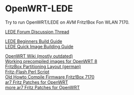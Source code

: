 # OpenWRT-LEDE

Try to run OpenWRT/LEDE on AVM Fritz!Box Fon WLAN 7170.

[LEDE Forum Discussion Thread](https://forum.lede-project.org/t/avm-fritz-box-fon-wlan-7170-support-working-image/8304)<br>

[LEDE Beginners Build Guide](https://lede-project.org/docs/user-guide/beginners-build-guide)<br>
[LEDE Quick Image Building Guide](https://lede-project.org/docs/guide-developer/quickstart-build-images)<br>

[OpenWRT Wiki (mostly outdated)](https://wiki.openwrt.org/toh/avm/fritz.box.wlan.7170)<br>
[Working precompiled images for OpenWRT 8](https://schwart6.home.xs4all.nl/fritzbox_7170/)<br>
[FritzBox Partitioning Layout (german)](https://web.archive.org/web/20160306091048/http://wiki.ip-phone-forum.de/software:ds-mod:development:flash)<br>
[Fritz-Flash Perl Script](https://gist.githubusercontent.com/JBBgameich/f6710b661a8f7bab2510358692208f6a/raw/fritz-flash.perl)<br>
[Old Howto Compile Firmware Fritz!Box 7170](https://web.archive.org/web/20120426194644/http://deve.loping.net/files/FRITZ-WRT-HOWTO.html.en)<br>
[ar7 Fritz Patches for OpenWRT](https://dev.openwrt.org/ticket/2561)<br>
[more ar7 Fritz Patches for OpenWRT](https://dev.openwrt.org/ticket/9420) <br>
